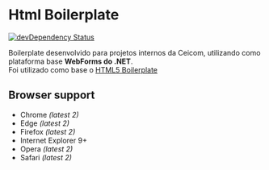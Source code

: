 # Html Boilerplate

[![devDependency Status](https://david-dm.org/h5bp/html5-boilerplate/dev-status.svg)](https://david-dm.org/h5bp/html5-boilerplate#info=devDependencies)

Boilerplate desenvolvido para projetos internos da Ceicom, utilizando como plataforma base **WebForms do .NET**.<br/>
Foi utilizado como base o [HTML5 Boilerplate](https://html5boilerplate.com/)

## Browser support
* Chrome *(latest 2)*
* Edge *(latest 2)*
* Firefox *(latest 2)*
* Internet Explorer 9+
* Opera *(latest 2)*
* Safari *(latest 2)*
